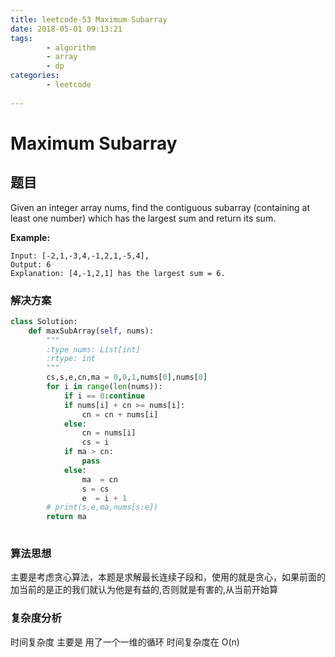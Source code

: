 ```yaml
---
title: leetcode-53 Maximum Subarray
date: 2018-05-01 09:13:21
tags:
        - algorithm
        - array
        - dp
categories: 
	    - leetcode
	      
---
```


# Maximum Subarray
## 题目
Given an integer array nums, find the contiguous subarray (containing at least one number) which has the largest sum and return its sum.

**Example:**
```
Input: [-2,1,-3,4,-1,2,1,-5,4],
Output: 6
Explanation: [4,-1,2,1] has the largest sum = 6.
```

### 解决方案
```python
class Solution:
    def maxSubArray(self, nums):
        """
        :type nums: List[int]
        :rtype: int
        """
        cs,s,e,cn,ma = 0,0,1,nums[0],nums[0]
        for i in range(len(nums)):
            if i == 0:continue
            if nums[i] + cn >= nums[i]:
                cn = cn + nums[i]
            else:
                cn = nums[i]
                cs = i
            if ma > cn:
                pass
            else:
                ma  = cn
                s = cs
                e  = i + 1
        # print(s,e,ma,nums[s:e])
        return ma
        
```

### 算法思想
主要是考虑贪心算法，本题是求解最长连续子段和，使用的就是贪心，如果前面的加当前的是正的我们就认为他是有益的,否则就是有害的,从当前开始算

### 复杂度分析
时间复杂度  主要是 用了一个一维的循环  时间复杂度在 O(n)